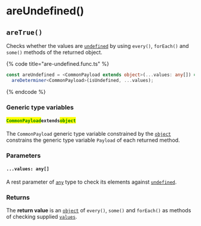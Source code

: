 # areUndefined()

## `areTrue()`

Checks whether the values are [`undefined`](https://developer.mozilla.org/en-US/docs/Web/JavaScript/Reference/Global\_Objects/undefined) by using `every()`, `forEach()` and `some()` methods of the returned object.



{% code title="are-undefined.func.ts" %}
```typescript
const areUndefined = <CommonPayload extends object>(...values: any[]) =>
  areDeterminer<CommonPayload>(isUndefined, ...values);
```
{% endcode %}

### Generic type variables

#### <mark style="color:green;">**`CommonPayload`**</mark>**`extends`**<mark style="color:green;">**`object`**</mark>

The `CommonPayload` generic type variable constrained by the [`object`](https://www.typescriptlang.org/docs/handbook/basic-types.html#object) constrains the generic type variable `Payload` of each returned method.

### Parameters

#### `...values: any[]`

A rest parameter of [`any`](https://www.typescriptlang.org/docs/handbook/basic-types.html#any) type to check its elements against [`undefined`](https://developer.mozilla.org/en-US/docs/Web/JavaScript/Reference/Global\_Objects/undefined).

### Returns

The **return value** is an [`object`](https://developer.mozilla.org/en-US/docs/Web/JavaScript/Reference/Global\_Objects/Object) of `every()`, `some()` and `forEach()` as methods of checking supplied [`values`](./#...values-any).
